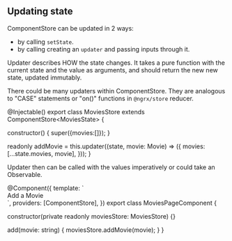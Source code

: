 ## Updating state

ComponentStore can be updated in 2 ways:
- by calling `setState`.
- by calling creating an `updater` and passing inputs through it.

Updater describes HOW the state changes. It takes a pure function with the current state and the value as arguments,
and should return the new new state, updated immutably.

There could be many updaters within ComponentStore. They are analogous to "CASE" statements or "on()" functions in `@ngrx/store` reducer.

<code-example header="movies.store.ts">
@Injectable()
export class MoviesStore extends ComponentStore&lt;MoviesState&gt; {
  
  constructor() {
    super({movies:[]});
  }

  readonly addMovie = this.updater((state, movie: Movie) => ({
    movies: [...state.movies, movie],
  }));
}
</code-example>

Updater then can be called with the values imperatively or could take an Observable.

<code-example header="movies-page.component.ts">
@Component({
  template: `
    <div (click)="add('New Movie')">Add a Movie</div>
  `,
  providers: [ComponentStore],
})
export class MoviesPageComponent {

  constructor(private readonly moviesStore: MoviesStore) {}

  add(movie: string) {
    moviesStore.addMovie(movie);
  }
}
</code-example>
